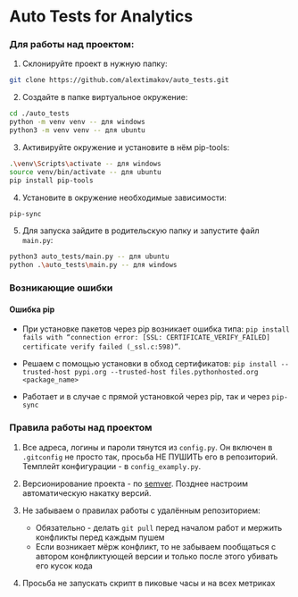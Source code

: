 # Auto Tests for Analytics

### Для работы над проектом:

1. Склонируйте проект в нужную папку: 

```bash
git clone https://github.com/alextimakov/auto_tests.git
```


2. Создайте в папке виртуальное окружение:

```bash
cd ./auto_tests
python -m venv venv -- для windows
python3 -m venv venv -- для ubuntu
```

3. Активируйте окружение и установите в нём pip-tools:

```bash
.\venv\Scripts\activate -- для windows
source venv/bin/activate -- для ubuntu
pip install pip-tools
```

4. Установите в окружение необходимые зависимости:

```bash
pip-sync
```

5. Для запуска зайдите в родительскую папку и запустите файл `main.py`:

```bash
python3 auto_tests/main.py -- для ubuntu
python .\auto_tests\main.py -- для windows
```


### Возникающие ошибки

#### Ошибка pip
- При установке пакетов через pip возникает ошибка типа: 
`pip install fails with “connection error: [SSL: CERTIFICATE_VERIFY_FAILED] certificate verify failed (_ssl.c:598)”`. 

- Решаем с помощью установки в обход сертификатов:
`pip install --trusted-host pypi.org --trusted-host files.pythonhosted.org <package_name>`

- Работает и в случае с прямой установкой через pip, так и через `pip-sync`


### Правила работы над проектом
1. Все адреса, логины и пароли тянутся из `config.py`. 
Он включен в `.gitconfig` не просто так, просьба НЕ ПУШИТЬ его в репозиторий.
Темплейт конфигурации - в `config_examply.py`.

2. Версионирование проекта - по [semver](https://semver.org/).
Позднее настроим автоматическую накатку версий. 

3. Не забываем о правилах работы с удалённым репозиторием:
    - Обязательно - делать `git pull` перед началом работ и мержить конфликты перед каждым пушем
    - Если возникает мёрж конфликт, то не забываем пообщаться с автором конфликтующей версии и только после этого убивать его кусок кода
    
4. Просьба не запускать скрипт в пиковые часы и на всех метриках